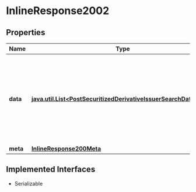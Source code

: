 

# InlineResponse2002


## Properties

Name | Type | Description | Notes
------------ | ------------- | ------------- | -------------
**data** | [**java.util.List&lt;PostSecuritizedDerivativeIssuerSearchDataItems&gt;**](PostSecuritizedDerivativeIssuerSearchDataItems.md) | List of issuers, including issuer groups, sorted descending by the number of securitized derivatives issued. |  [optional]
**meta** | [**InlineResponse200Meta**](InlineResponse200Meta.md) |  |  [optional]


## Implemented Interfaces

* Serializable


